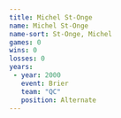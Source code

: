 ```yaml
---
title: Michel St-Onge
name: Michel St-Onge
name-sort: St-Onge, Michel
games: 0
wins: 0
losses: 0
years:
 - year: 2000
   event: Brier
   team: "QC"
   position: Alternate
---
```


